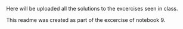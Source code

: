 Here will be uploaded all the solutions to the excercises seen in class.


This readme was created as part of the excercise of notebook 9.
